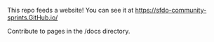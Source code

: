 This repo feeds a website! You can see it at https://sfdo-community-sprints.GitHub.io/

Contribute to pages in the /docs directory.
